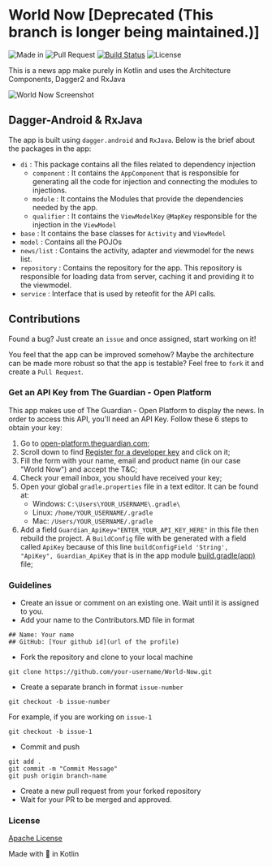# World Now [Deprecated (This branch is longer being maintained.)]
![Made in](https://img.shields.io/badge/made%20in-kotlin-blue.svg)
![Pull Request](https://img.shields.io/badge/pull--request-welcome-green.svg)
[![Build Status](https://travis-ci.org/nikhilbansal97/World-Now.svg?branch=master)](https://travis-ci.org/nikhilbansal97/World-Now)
![License](https://img.shields.io/badge/license-Apache-orange.svg)

This is a news app make purely in Kotlin and uses the Architecture Components, Dagger2 and RxJava

![World Now Screenshot](https://media.giphy.com/media/5tmsrWiWlQR6MlyjZS/giphy.gif)

## Dagger-Android & RxJava

The app is built using `dagger.android` and `RxJava`. Below is the brief about the packages in the app:
  * `di` : This package contains all the files related to dependency injection
    * `component` : It contains the `AppComponent` that is responsible for generating all the code for injection and connecting the modules to injections.
    * `module` : It contains the Modules that provide the dependencies needed by the app.
    * `qualifier` : It contains the `ViewModelKey` `@MapKey` responsible for the injection in the `ViewModel`
  * `base` : It contains the base classes for `Activity` and `ViewModel`
  * `model` : Contains all the POJOs
  * `news/list` : Contains the activity, adapter and viewmodel for the news list.
  * `repository` : Contains the repository for the app. This repository is responsible for loading data from server, caching it and providing it to the viewmodel.
  * `service` : Interface that is used by reteofit for the API calls.

## Contributions

Found a bug? Just create an `issue` and once assigned, start working on it!

You feel that the app can be improved somehow? Maybe the architecture can be made more robust so that the app is testable? Feel free to `fork` it and create a `Pull Request`.

### Get an API Key from The Guardian - Open Platform
This app makes use of The Guardian - Open Platform to display the news. In order to access this API,
 you'll need an API Key. Follow these 6 steps to obtain your key:

1. Go to [open-platform.theguardian.com](https://open-platform.theguardian.com/);
2. Scroll down to find [Register for a developer key](https://bonobo.capi.gutools.co.uk/register/developer)
 and click on it;
3. Fill the form with your name, email and product name (in our case "World Now") and accept the T&C;
4. Check your email inbox, you should have received your key;
5. Open your global `gradle.properties` file in a text editor. It can be found at:
   * Windows: `C:\Users\YOUR_USERNAME\.gradle\`
   * Linux: `/home/YOUR_USERNAME/.gradle`
   * Mac: `/Users/YOUR_USERNAME/.gradle`
6. Add a field `Guardian_ApiKey="ENTER_YOUR_API_KEY_HERE"` in this file then rebuild the project.
 A `BuildConfig` file with be generated with a field called `ApiKey`
 because of this line `buildConfigField 'String', "ApiKey", Guardian_ApiKey` that is in the app
  module [build.gradle(app)](app/build.gradle) file;

### Guidelines
* Create an issue or comment on an existing one. Wait until it is assigned to you.
* Add your name to the Contributors.MD file in format
```
## Name: Your name
## GitHub: [Your github id](url of the profile)
```
* Fork the repository and clone to your local machine
```
git clone https://github.com/your-username/World-Now.git
```
* Create a separate branch in format `issue-number`
```
git checkout -b issue-number
```
For example, if you are working on `issue-1`
```
git checkout -b issue-1
```
* Commit and push
```
git add .
git commit -m "Commit Message"
git push origin branch-name
```
* Create a new pull request from your forked repository
* Wait for your PR to be merged and approved.


### License
[Apache License](LICENSE.txt)

Made with 💙 in Kotlin
